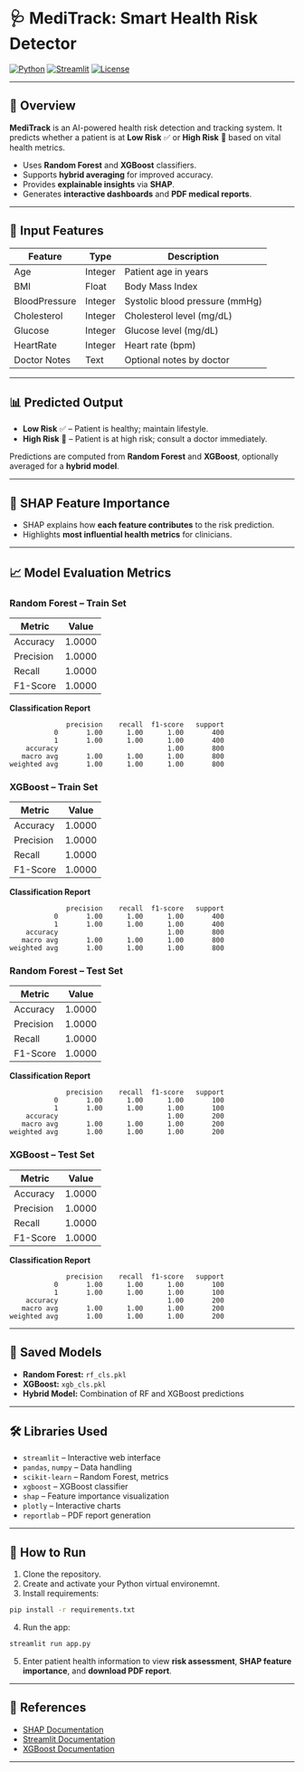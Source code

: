 # 🩺 MediTrack: Smart Health Risk Detector

[![Python](https://img.shields.io/badge/Python-3.10-blue)](https://www.python.org/)
[![Streamlit](https://img.shields.io/badge/Streamlit-App-orange)](https://streamlit.io/)
[![License](https://img.shields.io/badge/License-MIT-green)](LICENSE)

---

## 🌟 Overview

**MediTrack** is an AI-powered health risk detection and tracking system. It predicts whether a patient is at **Low Risk** ✅ or **High Risk** 🚨 based on vital health metrics.

* Uses **Random Forest** and **XGBoost** classifiers.
* Supports **hybrid averaging** for improved accuracy.
* Provides **explainable insights** via **SHAP**.
* Generates **interactive dashboards** and **PDF medical reports**.

---

## 🧾 Input Features

| Feature       | Type    | Description                    |
| ------------- | ------- | ------------------------------ |
| Age           | Integer | Patient age in years           |
| BMI           | Float   | Body Mass Index                |
| BloodPressure | Integer | Systolic blood pressure (mmHg) |
| Cholesterol   | Integer | Cholesterol level (mg/dL)      |
| Glucose       | Integer | Glucose level (mg/dL)          |
| HeartRate     | Integer | Heart rate (bpm)               |
| Doctor Notes  | Text    | Optional notes by doctor       |

---

## 📊 Predicted Output

* **Low Risk** ✅ – Patient is healthy; maintain lifestyle.
* **High Risk** 🚨 – Patient is at high risk; consult a doctor immediately.

Predictions are computed from **Random Forest** and **XGBoost**, optionally averaged for a **hybrid model**.

---

## 🔬 SHAP Feature Importance

* SHAP explains how **each feature contributes** to the risk prediction.
* Highlights **most influential health metrics** for clinicians.

---

## 📈 Model Evaluation Metrics

### Random Forest – Train Set

| Metric    | Value  |
| --------- | ------ |
| Accuracy  | 1.0000 |
| Precision | 1.0000 |
| Recall    | 1.0000 |
| F1-Score  | 1.0000 |

**Classification Report**

```
              precision    recall  f1-score   support
           0       1.00      1.00      1.00       400
           1       1.00      1.00      1.00       400
    accuracy                           1.00       800
   macro avg       1.00      1.00      1.00       800
weighted avg       1.00      1.00      1.00       800
```

### XGBoost – Train Set

| Metric    | Value  |
| --------- | ------ |
| Accuracy  | 1.0000 |
| Precision | 1.0000 |
| Recall    | 1.0000 |
| F1-Score  | 1.0000 |

**Classification Report**

```
              precision    recall  f1-score   support
           0       1.00      1.00      1.00       400
           1       1.00      1.00      1.00       400
    accuracy                           1.00       800
   macro avg       1.00      1.00      1.00       800
weighted avg       1.00      1.00      1.00       800
```

### Random Forest – Test Set

| Metric    | Value  |
| --------- | ------ |
| Accuracy  | 1.0000 |
| Precision | 1.0000 |
| Recall    | 1.0000 |
| F1-Score  | 1.0000 |

**Classification Report**

```
              precision    recall  f1-score   support
           0       1.00      1.00      1.00       100
           1       1.00      1.00      1.00       100
    accuracy                           1.00       200
   macro avg       1.00      1.00      1.00       200
weighted avg       1.00      1.00      1.00       200
```

### XGBoost – Test Set

| Metric    | Value  |
| --------- | ------ |
| Accuracy  | 1.0000 |
| Precision | 1.0000 |
| Recall    | 1.0000 |
| F1-Score  | 1.0000 |

**Classification Report**

```
              precision    recall  f1-score   support
           0       1.00      1.00      1.00       100
           1       1.00      1.00      1.00       100
    accuracy                           1.00       200
   macro avg       1.00      1.00      1.00       200
weighted avg       1.00      1.00      1.00       200
```

---

## 💾 Saved Models

* **Random Forest:** `rf_cls.pkl`
* **XGBoost:** `xgb_cls.pkl`
* **Hybrid Model:** Combination of RF and XGBoost predictions

---

## 🛠️ Libraries Used

* `streamlit` – Interactive web interface
* `pandas`, `numpy` – Data handling
* `scikit-learn` – Random Forest, metrics
* `xgboost` – XGBoost classifier
* `shap` – Feature importance visualization
* `plotly` – Interactive charts
* `reportlab` – PDF report generation

---

## 🚀 How to Run

1. Clone the repository.
2. Create and activate your Python virtual environemnt.
3. Install requirements:

```bash
pip install -r requirements.txt
```
4. Run the app:

```bash
streamlit run app.py
```

5. Enter patient health information to view **risk assessment**, **SHAP feature importance**, and **download PDF report**.

---

## 🔗 References

* [SHAP Documentation](https://shap.readthedocs.io/)
* [Streamlit Documentation](https://docs.streamlit.io/)
* [XGBoost Documentation](https://xgboost.readthedocs.io/)

---
